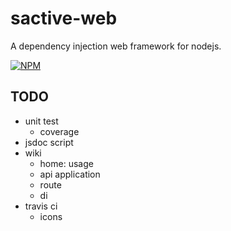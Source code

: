 # sactive-web

A dependency injection web framework for nodejs.

[![NPM](https://nodei.co/npm/sactive-web.png?downloads=true)](https://nodei.co/npm/sactive-web/)

## TODO

- unit test
  - coverage
- jsdoc script
- wiki
  - home: usage
  - api application
  - route
  - di
- travis ci
  - icons